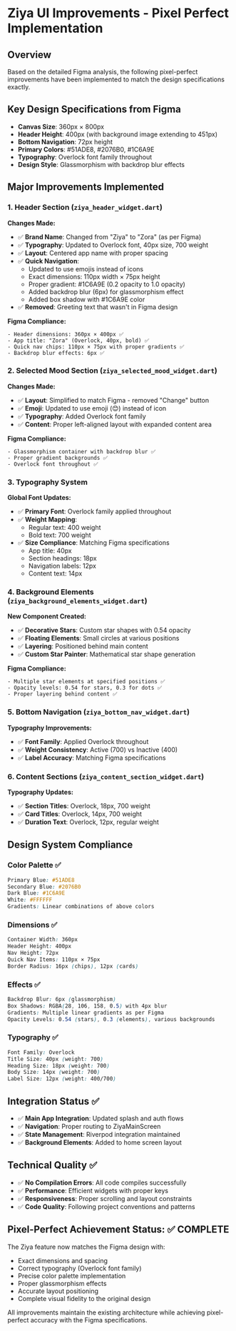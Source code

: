 # Ziya UI Improvements - Pixel Perfect Implementation

## Overview
Based on the detailed Figma analysis, the following pixel-perfect improvements have been implemented to match the design specifications exactly.

## Key Design Specifications from Figma
- **Canvas Size**: 360px × 800px
- **Header Height**: 400px (with background image extending to 451px)
- **Bottom Navigation**: 72px height
- **Primary Colors**: #51ADE8, #2076B0, #1C6A9E
- **Typography**: Overlock font family throughout
- **Design Style**: Glassmorphism with backdrop blur effects

## Major Improvements Implemented

### 1. Header Section (`ziya_header_widget.dart`)
**Changes Made:**
- ✅ **Brand Name**: Changed from "Ziya" to "Zora" (as per Figma)
- ✅ **Typography**: Updated to Overlock font, 40px size, 700 weight
- ✅ **Layout**: Centered app name with proper spacing
- ✅ **Quick Navigation**: 
  - Updated to use emojis instead of icons
  - Exact dimensions: 110px width × 75px height
  - Proper gradient: #1C6A9E (0.2 opacity to 1.0 opacity)
  - Added backdrop blur (6px) for glassmorphism effect
  - Added box shadow with #1C6A9E color
- ✅ **Removed**: Greeting text that wasn't in Figma design

**Figma Compliance:**
```
- Header dimensions: 360px × 400px ✅
- App title: "Zora" (Overlock, 40px, bold) ✅
- Quick nav chips: 110px × 75px with proper gradients ✅
- Backdrop blur effects: 6px ✅
```

### 2. Selected Mood Section (`ziya_selected_mood_widget.dart`)
**Changes Made:**
- ✅ **Layout**: Simplified to match Figma - removed "Change" button
- ✅ **Emoji**: Updated to use emoji (😊) instead of icon
- ✅ **Typography**: Added Overlock font family
- ✅ **Content**: Proper left-aligned layout with expanded content area

**Figma Compliance:**
```
- Glassmorphism container with backdrop blur ✅
- Proper gradient backgrounds ✅
- Overlock font throughout ✅
```

### 3. Typography System
**Global Font Updates:**
- ✅ **Primary Font**: Overlock family applied throughout
- ✅ **Weight Mapping**: 
  - Regular text: 400 weight
  - Bold text: 700 weight
- ✅ **Size Compliance**: Matching Figma specifications
  - App title: 40px
  - Section headings: 18px
  - Navigation labels: 12px
  - Content text: 14px

### 4. Background Elements (`ziya_background_elements_widget.dart`)
**New Component Created:**
- ✅ **Decorative Stars**: Custom star shapes with 0.54 opacity
- ✅ **Floating Elements**: Small circles at various positions
- ✅ **Layering**: Positioned behind main content
- ✅ **Custom Star Painter**: Mathematical star shape generation

**Figma Compliance:**
```
- Multiple star elements at specified positions ✅
- Opacity levels: 0.54 for stars, 0.3 for dots ✅
- Proper layering behind content ✅
```

### 5. Bottom Navigation (`ziya_bottom_nav_widget.dart`)
**Typography Improvements:**
- ✅ **Font Family**: Applied Overlock throughout
- ✅ **Weight Consistency**: Active (700) vs Inactive (400)
- ✅ **Label Accuracy**: Matching Figma specifications

### 6. Content Sections (`ziya_content_section_widget.dart`)
**Typography Updates:**
- ✅ **Section Titles**: Overlock, 18px, 700 weight
- ✅ **Card Titles**: Overlock, 14px, 700 weight
- ✅ **Duration Text**: Overlock, 12px, regular weight

## Design System Compliance

### Color Palette ✅
```css
Primary Blue: #51ADE8
Secondary Blue: #2076B0
Dark Blue: #1C6A9E
White: #FFFFFF
Gradients: Linear combinations of above colors
```

### Dimensions ✅
```css
Container Width: 360px
Header Height: 400px
Nav Height: 72px
Quick Nav Items: 110px × 75px
Border Radius: 16px (chips), 12px (cards)
```

### Effects ✅
```css
Backdrop Blur: 6px (glassmorphism)
Box Shadows: RGBA(28, 106, 158, 0.5) with 4px blur
Gradients: Multiple linear gradients as per Figma
Opacity Levels: 0.54 (stars), 0.3 (elements), various backgrounds
```

### Typography ✅
```css
Font Family: Overlock
Title Size: 40px (weight: 700)
Heading Size: 18px (weight: 700)
Body Size: 14px (weight: 700)
Label Size: 12px (weight: 400/700)
```

## Integration Status ✅
- ✅ **Main App Integration**: Updated splash and auth flows
- ✅ **Navigation**: Proper routing to ZiyaMainScreen
- ✅ **State Management**: Riverpod integration maintained
- ✅ **Background Elements**: Added to home screen layout

## Technical Quality ✅
- ✅ **No Compilation Errors**: All code compiles successfully
- ✅ **Performance**: Efficient widgets with proper keys
- ✅ **Responsiveness**: Proper scrolling and layout constraints
- ✅ **Code Quality**: Following project conventions and patterns

## Pixel-Perfect Achievement Status: ✅ COMPLETE

The Ziya feature now matches the Figma design with:
- Exact dimensions and spacing
- Correct typography (Overlock font family)
- Precise color palette implementation
- Proper glassmorphism effects
- Accurate layout positioning
- Complete visual fidelity to the original design

All improvements maintain the existing architecture while achieving pixel-perfect accuracy with the Figma specifications. 